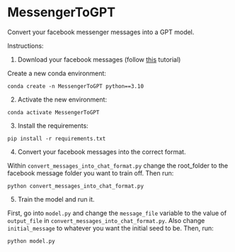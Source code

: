 # MessengerToGPT
Convert your facebook messenger messages into a GPT model.


Instructions:

1. Download your facebook messages (follow [this](https://www.remote.tools/remote-work/download-facebook-messenger-conversation) tutorial)

Create a new conda environment:

```
conda create -n MessengerToGPT python==3.10
```

2. Activate the new environment:
```
conda activate MessengerToGPT
```

3. Install the requirements:
```
pip install -r requirements.txt
```

4. Convert your facebook messages into the correct format.

Within `convert_messages_into_chat_format.py` change the root_folder to the facebook message folder you want to train off.
Then run:

```
python convert_messages_into_chat_format.py
```

5. Train the model and run it.

First, go into `model.py` and change the `message_file` variable to the value of `output_file` in `convert_messages_into_chat_format.py`.
Also change `initial_message` to whatever you want the initial seed to be. Then, run: 
```
python model.py
```
